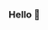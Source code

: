 ### Hello 👋

<!--
**kp-vishnu/kp-vishnu** is a ✨ _special_ ✨ repository because its `README.md` (this file) appears on your GitHub profile.

Here are some ideas to get you started:

- 🔭 I’m currently working on ... Business Intelligence, Data Science, Machine learning & AI
- 🌱 I’m currently learning ... Machine Learning & Deep Learning
- 👯 I’m looking to collaborate on ... Data Science & Analytics 
- 🤔 I’m looking for help with ... Model fine tuning and optimization
- 💬 Ask me about ... Python and R
- 📫 How to reach me: ... LinkedIn (https://www.linkedin.com/in/vishnu-k-p-b77aab201/)
- 😄 Pronouns: ... He/Him
- ⚡ Fun fact: ... I'm a physicist by training.
-->
